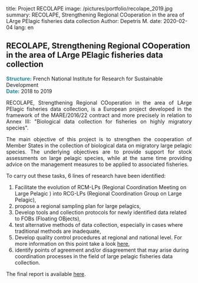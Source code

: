 title: Project RECOLAPE
image: /pictures/portfolio/recolape_2019.jpg
summary: RECOLAPE, Strengthening Regional COoperation in the area of LArge PElagic fisheries data collection
Author: Depetris M.
date: 2020-02-04
lang: en

## RECOLAPE, Strengthening Regional COoperation in the area of LArge PElagic fisheries data collection

<font color="#238896"><strong>Structure:</strong></font> French National Institute for Research for Sustainable Development
<br><font color="#238896"><strong>Date:</strong></font> 2018 to 2019

<p style="text-align: justify">
RECOLAPE, Strengthening Regional COoperation in the area of LArge PElagic fisheries data collection, is a European project developed in the framework of the MARE/2016/22 contract and more precisely in relation to Annex III: "Biological data collection for fisheries on highly migratory species". 
</p>

<p style="text-align: justify">
The main objective of this project is to strengthen the cooperation of Member States in the collection of biological data on migratory large pelagic species. The underlying objectives are to provide support for stock assessments on large pelagic species, while at the same time providing advice on the management measures to be applied to associated fisheries.
</p>

<p style="text-align: justify">
To carry out these tasks, 6 lines of research have been identified: 

1. Facilitate the evolution of RCM-LPs (Regional Coordination Meeting on Large Pelagic ) into RCG-LPs (Regional Coordination Group on Large Pelagic),
2. propose a regional sampling plan for large pelagics,
3. Develop tools and collection protocols for newly identified data related to FOBs (Floating OBjects),
4. test alternative methods of data collection, especially in cases where traditional methods are inadequate,
5. Develop quality control procedures at regional and national level. For more information on this point take a look <a href="https://github.com/OB7-IRD/dqassess" target="_blank">here</a>,
6. identify points of agreement and/or disagreement that may arise during coordination processes in the field of large pelagic fisheries data collection.
</p>

<p style="text-align: justify">
The final report is available <a href="/documents/pdfs/final_report_recolape.pdf" target="_blank">here</a>.
</p>
